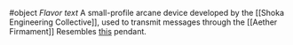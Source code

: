 #object 
*Flavor text*
A small-profile arcane device developed by the [[Shoka Engineering Collective]], used to transmit messages through the [[Aether Firmament]]
Resembles [this](https://nl.pinterest.com/pin/188940146850083993/) pendant.

